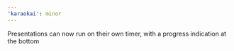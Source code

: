 ```yaml
---
'karaokai': minor
---
```


Presentations can now run on their own timer, with a progress indication at the bottom
